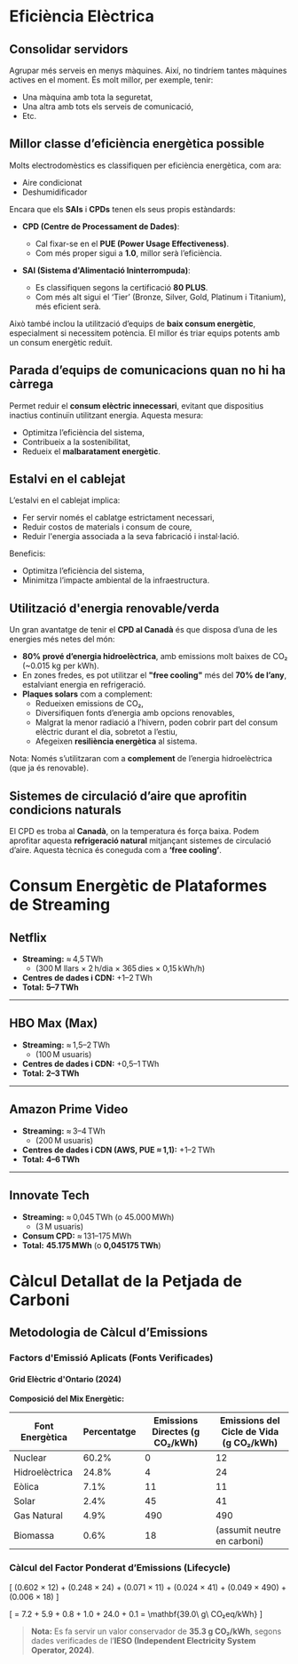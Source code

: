 # Eficiència Elèctrica

## Consolidar servidors

Agrupar més serveis en menys màquines. Així, no tindríem tantes màquines actives en el moment. És molt millor, per exemple, tenir:
- Una màquina amb tota la seguretat,
- Una altra amb tots els serveis de comunicació,
- Etc.

## Millor classe d’eficiència energètica possible

Molts electrodomèstics es classifiquen per eficiència energètica, com ara:
- Aire condicionat
- Deshumidificador

Encara que els **SAIs** i **CPDs** tenen els seus propis estàndards:

- **CPD (Centre de Processament de Dades)**: 
  - Cal fixar-se en el **PUE (Power Usage Effectiveness)**.
  - Com més proper sigui a **1.0**, millor serà l’eficiència.

- **SAI (Sistema d'Alimentació Ininterrompuda)**: 
  - Es classifiquen segons la certificació **80 PLUS**.
  - Com més alt sigui el ‘Tier’ (Bronze, Silver, Gold, Platinum i Titanium), més eficient serà.

Això també inclou la utilització d’equips de **baix consum energètic**, especialment si necessitem potència. El millor és triar equips potents amb un consum energètic reduït.

## Parada d’equips de comunicacions quan no hi ha càrrega

Permet reduir el **consum elèctric innecessari**, evitant que dispositius inactius continuïn utilitzant energia. Aquesta mesura:
- Optimitza l’eficiència del sistema,
- Contribueix a la sostenibilitat,
- Redueix el **malbaratament energètic**.

## Estalvi en el cablejat

L’estalvi en el cablejat implica:
- Fer servir només el cablatge estrictament necessari,
- Reduir costos de materials i consum de coure,
- Reduir l'energia associada a la seva fabricació i instal·lació.

Beneficis:
- Optimitza l’eficiència del sistema,
- Minimitza l’impacte ambiental de la infraestructura.

## Utilització d'energia renovable/verda

Un gran avantatge de tenir el **CPD al Canadà** és que disposa d’una de les energies més netes del món:

- **80% prové d’energia hidroelèctrica**, amb emissions molt baixes de CO₂ (~0.015 kg per kWh).
- En zones fredes, es pot utilitzar el **"free cooling"** més del **70% de l’any**, estalviant energia en refrigeració.
- **Plaques solars** com a complement:
  - Redueixen emissions de CO₂,
  - Diversifiquen fonts d’energia amb opcions renovables,
  - Malgrat la menor radiació a l’hivern, poden cobrir part del consum elèctric durant el dia, sobretot a l’estiu,
  - Afegeixen **resiliència energètica** al sistema.

Nota: Només s’utilitzaran com a **complement** de l’energia hidroelèctrica (que ja és renovable).

## Sistemes de circulació d’aire que aprofitin condicions naturals

El CPD es troba al **Canadà**, on la temperatura és força baixa. Podem aprofitar aquesta **refrigeració natural** mitjançant sistemes de circulació d’aire. Aquesta tècnica és coneguda com a **‘free cooling’**.

# Consum Energètic de Plataformes de Streaming

## Netflix

- **Streaming:** ≈ 4,5 TWh  
  - (300 M llars × 2 h/dia × 365 dies × 0,15 kWh/h)
- **Centres de dades i CDN:** +1–2 TWh  
- **Total:** **5–7 TWh**

---

## HBO Max (Max)

- **Streaming:** ≈ 1,5–2 TWh  
  - (100 M usuaris)
- **Centres de dades i CDN:** +0,5–1 TWh  
- **Total:** **2–3 TWh**

---

## Amazon Prime Video

- **Streaming:** ≈ 3–4 TWh  
  - (200 M usuaris)
- **Centres de dades i CDN (AWS, PUE ≈ 1,1):** +1–2 TWh  
- **Total:** **4–6 TWh**

---

## Innovate Tech

- **Streaming:** ≈ 0,045 TWh (o 45.000 MWh)  
  - (3 M usuaris)
- **Consum CPD:** ≈ 131–175 MWh  
- **Total:** **45.175 MWh** (o **0,045175 TWh**)

# Càlcul Detallat de la Petjada de Carboni

## Metodologia de Càlcul d’Emissions

### Factors d'Emissió Aplicats (Fonts Verificades)

#### Grid Elèctric d'Ontario (2024)

**Composició del Mix Energètic:**

| Font Energètica | Percentatge | Emissions Directes (g CO₂/kWh) | Emissions del Cicle de Vida (g CO₂/kWh) |
|------------------|-------------|--------------------------------|-----------------------------------------|
| Nuclear          | 60.2%       | 0                              | 12                                      |
| Hidroelèctrica   | 24.8%       | 4                              | 24                                      |
| Eòlica           | 7.1%        | 11                             | 11                                      |
| Solar            | 2.4%        | 45                             | 41                                      |
| Gas Natural      | 4.9%        | 490                            | 490                                     |
| Biomassa         | 0.6%        | 18                             | (assumit neutre en carboni)            |

### Càlcul del Factor Ponderat d’Emissions (Lifecycle)

\[
(0.602 × 12) + (0.248 × 24) + (0.071 × 11) + (0.024 × 41) + (0.049 × 490) + (0.006 × 18)
\]

\[
= 7.2 + 5.9 + 0.8 + 1.0 + 24.0 + 0.1 = \mathbf{39.0\ g\ CO₂eq/kWh}
\]

> **Nota:** Es fa servir un valor conservador de **35.3 g CO₂/kWh**, segons dades verificades de l’**IESO (Independent Electricity System Operator, 2024)**.
